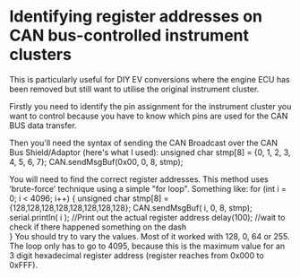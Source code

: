 # Identifying register addresses on CAN bus-controlled instrument clusters

This is particularly useful for DIY EV conversions where the engine ECU has been removed but still want to utilise the original instrument cluster.

Firstly you need to identify the pin assignment for the instrument cluster you want to control because you have to know which pins are used for the CAN BUS data transfer.

Then you'll need the syntax of sending the CAN Broadcast over the CAN Bus Shield/Adaptor (here's what I used):
unsigned char stmp[8] = {0, 1, 2, 3, 4, 5, 6, 7};
CAN.sendMsgBuf(0x00, 0, 8, stmp);

You will need to find the correct register addresses. This method uses ‘brute-force’ technique using a simple "for loop".
Something like:
for (int i = 0; i < 4096; i++) {
    unsigned char stmp[8] = {128,128,128,128,128,128,128,128};
    CAN.sendMsgBuf( i, 0, 8, stmp);
    serial.println( i ); //Print out the actual register address
    delay(100); //wait to check if there happened something on the dash  
    }
You should try to vary the values. Most of it worked with 128, 0, 64 or 255. The loop only has to go to 4095, because this is the maximum value for an 3 digit hexadecimal
register address (register reaches from 0x000 to 0xFFF).
